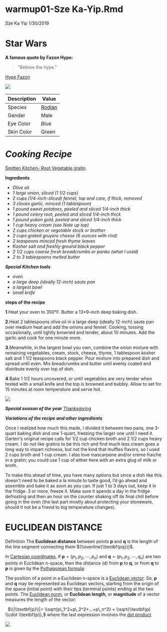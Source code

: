 warmup01-Sze Ka-Yip.Rmd
================
Sze Ka Yip
1/30/2019

**Star Wars**
=============

**A famous quote by Fazon Hype:**

> "Believe the hype."

[Hype Fazon](https://starwars.fandom.com/wiki/Hype_Fazon)

![](https://vignette.wikia.nocookie.net/starwars/images/0/02/Hype_Fazon.jpg/revision/latest?cb=20180914203540)

| **Description** | **Value**                                         |
|-----------------|---------------------------------------------------|
| Species         | [Rodian](https://starwars.fandom.com/wiki/Rodian) |
| Gender          | Male                                              |
| Eye Color       | Blue                                              |
| Skin Color      | Green                                             |

*Cooking Recipe*
================

[Smitten Kitchen- Root Vegetable gratin](https://smittenkitchen.com/2016/11/root-vegetable-gratin/)

**Ingredients**

-   *Olive oil*
-   *1 large onion, sliced (1 1/2 cups)*
-   *2 cups (1/4-inch-sliced) fennel, top and core, if thick, removed*
-   *3 cloves garlic, minced (1 tablespoon)*
-   *1 pound sweet potatoes, peeled and sliced 1/4-inch thick*
-   *1 pound celery root, peeled and sliced 1/4-inch thick*
-   *1 pound yukon gold, peeled and sliced 1/4-inch thick*
-   *1 cup heavy cream (see Note up top)*
-   *2 cups chicken or vegetable stock or brother*
-   *2 cups grated gruyere cheese (6 ounces with rind)*
-   *2 teaspoons minced fresh thyme leaves*
-   *Kosher salt and freshly ground black pepper*
-   *2 1/2 cups coarse fresh breadcrumbs or panko (what I used)*
-   *2 to 3 tablespoons melted butter*

***Special Kitchen tools***

-   *oven*
-   *a large deep (ideally 12-inch) saute pan*
-   *a largest bowl*
-   *small knife*

**steps of the recipe**

**1**.Heat your oven to 350°F. Butter a 13×9-inch deep baking dish.

**2**.Heat 2 tablespoons olive oil in a large deep (ideally 12-inch) saute pan over medium heat and add the onions and fennel. Cooking, tossing occasionally, until lightly browned and tender, about 10 minutes. Add the garlic and cook for one minute more.

**3**.Meanwhile, in the largest bowl you own, combine the onion mixture with remaining vegetables, cream, stock, cheese, thyme, 1 tablespoon kosher salt and 1 1/2 teaspoons black pepper. Pour mixture into prepared dish and spread until even. Mix breadcrumbs and butter until evenly coated and distribute evenly over top of dish.

**4**.Bake 1 1/2 hours uncovered, or until vegetables are very tender when tested with a small knife and the top is browned and bubbly. Allow to set for 15 minutes at room temperature and serve hot.

![](https://smittenkitchendotcom.files.wordpress.com/2016/11/root-vegetable-gratin.jpg?w=750)

***Special season of the year*** [Thanksgiving](https://smittenkitchen.com/recipes/thanksgiving/?format=photo)

***Variations of the recipe and other ingredients***

Once I realized how much this made, I divided it between two pans, one 3-quart baking dish and one 1-quart, freezing the larger one until I need it. Garten's original recipe calls for 1/2 cup chicken broth and 2 1/2 cups heavy cream. I do not like gratins to be this rich and find much less cream goes a long way to impart richness, but not the kind that muffles flavors, so I used 2 cups broth and 1 cup cream. I also love mascarpone and/or creme fraiche in a gratin; you could use 1 cup of either here with an extra glug of milk or broth.

To make this ahead of time, you have many options but since a dish like this doesn't need to be baked a la minute to taste good, I’d go ahead and assemble and bake it as soon as you can. If just 1 to 3 days out, keep it in the fridge. 3 or more, freeze it. Make sure it spends a day in the fridge defrosting and then an hour on the counter shaking off its final chill before going in the oven (the last part mostly about protecting your stoneware, should it not be a friend to big temperature changes).

EUCLIDEAN DISTANCE
==================

Definition
The **Euclidean distance** between points **p** and **q** is the length of the line segment connecting them $(\\overline{\\textbf{pq}})$.

In [Cartesian coordinates](https://en.wikipedia.org/wiki/Cartesian_coordinate_system), if **p** = (*p*<sub>1</sub>, *p*<sub>2</sub>, ⋯, *p*<sub>*n*</sub>) and **q** = (*p*<sub>1</sub>, *p*<sub>2</sub>, ⋯, *q*<sub>*n*</sub>) are two points in Euclidean n-space, then the distance (d) from **p** to **q**, or from **q** to **p** is given by the [Pythagorean formula](https://en.wikipedia.org/wiki/Pythagorean_theorem):

The position of a point in a Euclidean n-space is a [Euclidean vector](https://en.wikipedia.org/wiki/Euclidean_vector). So, **p** and **q** may be represented as Euclidean vectors, starting from the origin of the space (initial point) with their tips (terminal points) ending at the two points. The [Euclidean norm](https://en.wikipedia.org/wiki/Norm_(mathematics)#Euclidean_norm), or **Euclidean length**, or **magnitude** of a vector measures the length of the vector:

  $\\|\\textbf{p}\\|= \\sqrt{p\_1^2+p\_2^2+...+p\_n^2} = \\sqrt{\\textbf{p} \\cdot \\textbf{p}},$
where the last expression involves the [dot product](https://en.wikipedia.org/wiki/Dot_product).

![](https://upload.wikimedia.org/wikipedia/commons/1/10/Euclidean_distance_3d_2_cropped.png)
